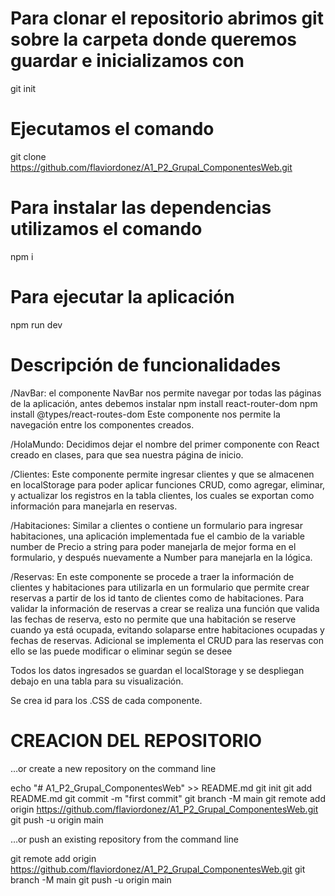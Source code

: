 # Para clonar el repositorio abrimos git sobre la carpeta donde queremos guardar e inicializamos con 
git init

# Ejecutamos el comando
git clone https://github.com/flaviordonez/A1_P2_Grupal_ComponentesWeb.git

# Para instalar las dependencias utilizamos el comando 
npm i

# Para ejecutar la aplicación 
npm run dev

# Descripción de funcionalidades

/NavBar: el componente NavBar nos permite navegar por todas las páginas de la
aplicación, antes debemos instalar 
npm install react-router-dom
npm install @types/react-routes-dom
Este componente nos permite la navegación entre los componentes creados.

/HolaMundo: Decidimos dejar el nombre del primer componente con React creado
en clases, para que sea nuestra página de inicio.

/Clientes:
Este componente permite ingresar clientes y que se almacenen en localStorage
para poder aplicar funciones CRUD, como agregar, eliminar, y actualizar los 
registros en la tabla clientes, los cuales se exportan como información para
manejarla en reservas.

/Habitaciones:
Similar a clientes o contiene un formulario para ingresar habitaciones, una 
aplicación implementada fue el cambio de la variable number de Precio a string
para poder manejarla de mejor forma en el formulario, y después nuevamente 
a Number para manejarla en la lógica.

/Reservas:
En este componente se procede a traer la información de clientes y habitaciones
para utilizarla en un formulario que permite crear reservas a partir de los id
tanto de clientes como de habitaciones.
Para validar la información de reservas a crear se realiza una  función que
valida las fechas de reserva, esto no permite que una habitación se reserve 
cuando ya está ocupada, evitando solaparse entre habitaciones ocupadas y fechas 
de reservas.
Adicional se implementa el CRUD para las reservas con ello se las puede modificar 
o eliminar según se desee


Todos los datos ingresados se guardan el localStorage y se despliegan debajo
en una tabla para su visualización.

Se crea id para los .CSS de cada componente.


# CREACION DEL REPOSITORIO
…or create a new repository on the command line

echo "# A1_P2_Grupal_ComponentesWeb" >> README.md
git init
git add README.md
git commit -m "first commit"
git branch -M main
git remote add origin https://github.com/flaviordonez/A1_P2_Grupal_ComponentesWeb.git
git push -u origin main

…or push an existing repository from the command line

git remote add origin https://github.com/flaviordonez/A1_P2_Grupal_ComponentesWeb.git
git branch -M main
git push -u origin main
